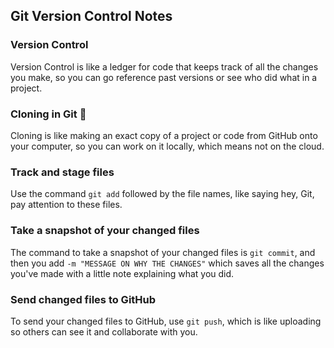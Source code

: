 ## Git Version Control Notes

### Version Control
Version Control is like a ledger for code that keeps track of all the changes you make, so you can go reference past versions or see who did what in a project.

### Cloning in Git 👭
Cloning is like making an exact copy of a project or code from GitHub onto your computer, so you can work on it locally, which means not on the cloud.

### Track and stage files
Use the command `git add` followed by the file names, like saying hey, Git, pay attention to these files.

### Take a snapshot of your changed files
The command to take a snapshot of your changed files is `git commit`, and then you add `-m "MESSAGE ON WHY THE CHANGES"` which saves all the changes you've made with a little note explaining what you did.

### Send changed files to GitHub
To send your changed files to GitHub, use `git push`, which is like uploading so others can see it and collaborate with you.
